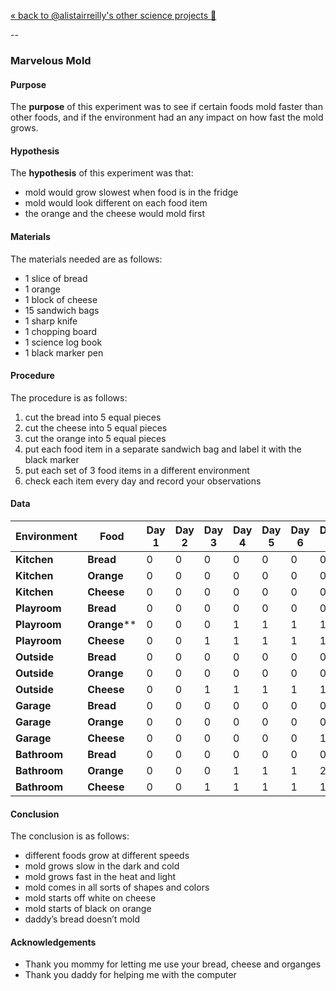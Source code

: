 [« back to @alistairreilly's other science projects :microscope:](https://github.com/alistairreilly/science-projects) 

--

### Marvelous Mold

#### Purpose

The **purpose** of this experiment was to see if certain foods  mold faster than other foods, and if the environment had an any impact on how fast the mold grows.

#### Hypothesis

The **hypothesis** of this experiment was that:

* mold would grow slowest when food is in the fridge
* mold would look different on each food item
* the orange and the cheese would mold first

#### Materials

The materials needed are as follows:

* 1 slice of bread
* 1 orange
* 1 block of cheese
* 15 sandwich bags
* 1 sharp knife
* 1 chopping board
* 1 science log book
* 1 black marker pen

#### Procedure

The procedure is as follows:

1. cut the bread into 5 equal pieces
2. cut the cheese into 5 equal pieces
3. cut the orange into 5 equal pieces
4. put each food item in a separate sandwich bag and label it with the black marker
5. put each set of 3 food items in a different environment
6. check each item every day and record your observations

#### Data

| Environment	| Food | Day 1 | Day 2 | Day 3 | Day 4 | Day 5 | Day 6 | Day 7 | Day 8 | Day 9 | Day 10 | Day 11 | Day 12 | Day 13 | Day 14 |
| ---	| --- | --- | --- | --- | ---| --- | --- | --- | --- | --- | --- | --- | --- | --- | --- |
| **Kitchen** | **Bread** |0|0|0|0|0|0|0|0|0|0|0|0|0|0|
| **Kitchen** | **Orange** |0|0|0|0|0|0|0|0|0|0|0|0|0|0|
| **Kitchen** | **Cheese** |0|0|0|0|0|0|0|0|0|0|0|0|0|0|
| **Playroom** | **Bread** |0|0|0|0|0|0|0|0|0|0|0|0|0|0|
| **Playroom** | **Orange****	|0|0|0|1|1|1|1|1|1|1|2|2|3|3|
| **Playroom** | **Cheese** |0|0|1|1|1|1|1|1|1|2|3|3|3|3|
| **Outside** | **Bread** |0|0|0|0|0|0|0|0|0|0|0|0|0|0|
| **Outside** | **Orange** |0|0|0|0|0|0|0|0|0|1|1|1|1|1|
| **Outside** | **Cheese** |0|0|1|1|1|1|1|1|1|1|1|1|1|2|
| **Garage** | **Bread** |0|0|0|0|0|0|0|0|0|0|0|0|0|0|
| **Garage** | **Orange** |0|0|0|0|0|0|0|1|1|1|2|3|3|3|
| **Garage** | **Cheese**	|0|0|0|0|0|0|1|1|1|1|2|2|3|3|
| **Bathroom** | **Bread** |0|0|0|0|0|0|0|0|0|0|0|0|0|0|
| **Bathroom** | **Orange** |0|0|0|1|1|1|2|2|2|2|2|2|3|3|
| **Bathroom** | **Cheese** |0|0|1|1|1|1|1|2|3|3|3|3|3|4|

#### Conclusion

The conclusion is as follows:

* different foods grow at different speeds
* mold grows slow in the dark and cold
* mold grows fast in the heat and light
* mold comes in all sorts of shapes and colors
* mold starts off white on cheese
* mold starts of black on orange
* daddy’s bread doesn’t mold

#### Acknowledgements

* Thank you mommy for letting me use your bread, cheese and organges
* Thank you daddy for helping me with the computer
